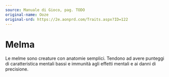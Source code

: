 ```yaml
---
source: Manuale di Gioco, pag. TODO
original-name: Ooze
original-srd: https://2e.aonprd.com/Traits.aspx?ID=122
---
```


# Melma

Le melme sono creature con anatomie semplici. Tendono ad avere punteggi di
caratteristica mentali bassi e immunità agli effetti mentali e ai danni di
precisione.
